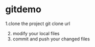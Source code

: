 # gitdemo

1.clone the project
  git clone url
  
  2. modify your local files
  3. commit and push your changed files
